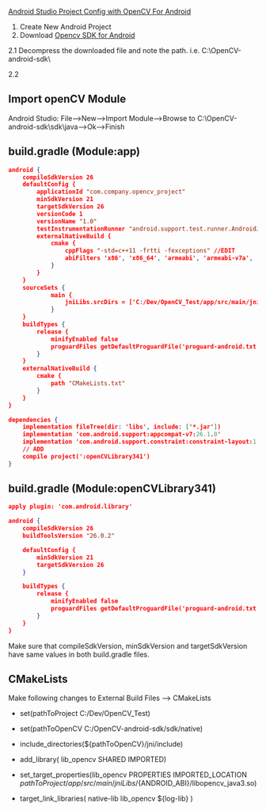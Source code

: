 [Android Studio Project Config with OpenCV For Android](https://sriraghu.com/2017/03/11/opencv-in-android-an-introduction-part-1/)

1. Create New Android Project
2. Download [Opencv SDK for Android](https://sourceforge.net/projects/opencvlibrary/files/opencv-android/)

2.1 Decompress the downloaded file and note the path. i.e. C:\\OpenCV-android-sdk\

2.2 

## Import openCV Module
Android Studio: File-->New-->Import Module-->Browse to C:\\OpenCV-android-sdk\sdk\java-->Ok-->Finish

## build.gradle (Module:app)
```json
android {
    compileSdkVersion 26
    defaultConfig {
        applicationId "com.company.opencv_project"
        minSdkVersion 21
        targetSdkVersion 26
        versionCode 1
        versionName "1.0"
        testInstrumentationRunner "android.support.test.runner.AndroidJUnitRunner"
        externalNativeBuild {
            cmake {
                cppFlags "-std=c++11 -frtti -fexceptions" //EDIT
                abiFilters 'x86', 'x86_64', 'armeabi', 'armeabi-v7a', 'arm64-v8a', 'mips', 'mips64' //EDIT
            }
        }
    }
    sourceSets {
            main {
                jniLibs.srcDirs = ['C:/Dev/OpenCV_Test/app/src/main/jniLibs']
            }
    }
    buildTypes {
        release {
            minifyEnabled false
            proguardFiles getDefaultProguardFile('proguard-android.txt'), 'proguard-rules.pro'
        }
    }
    externalNativeBuild {
        cmake {
            path "CMakeLists.txt"
        }
    }
}

dependencies {
    implementation fileTree(dir: 'libs', include: ['*.jar'])
    implementation 'com.android.support:appcompat-v7:26.1.0'
    implementation 'com.android.support.constraint:constraint-layout:1.0.2'
    // ADD
    compile project(':openCVLibrary341')     
}
```
## build.gradle (Module:openCVLibrary341)
```json
apply plugin: 'com.android.library'

android {
    compileSdkVersion 26
    buildToolsVersion "26.0.2"

    defaultConfig {
        minSdkVersion 21
        targetSdkVersion 26
    }

    buildTypes {
        release {
            minifyEnabled false
            proguardFiles getDefaultProguardFile('proguard-android.txt'), 'proguard-rules.txt'
        }
    }
}
```
Make sure that compileSdkVersion, minSdkVersion and targetSdkVersion have same values in both build.gradle files.
## CMakeLists
Make following changes to External Build Files --> CMakeLists

- set(pathToProject C:/Dev/OpenCV_Test)
- set(pathToOpenCV C:/OpenCV-android-sdk/sdk/native)

- include_directories(${pathToOpenCV}/jni/include)

- add_library( lib_opencv SHARED IMPORTED)
- set_target_properties(lib_opencv PROPERTIES IMPORTED_LOCATION ${pathToProject}/app/src/main/jniLibs/${ANDROID_ABI}/libopencv_java3.so)

- target_link_libraries( native-lib lib_opencv ${log-lib} )
